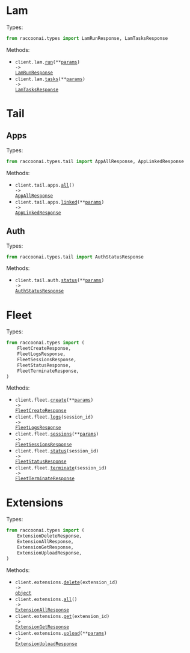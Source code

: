 # Lam

Types:

```python
from raccoonai.types import LamRunResponse, LamTasksResponse
```

Methods:

- <code title="post /lam/run">client.lam.<a href="./src/raccoonai/resources/lam.py">run</a>(\*\*<a href="src/raccoonai/types/lam_run_params.py">params</a>) -> <a href="./src/raccoonai/types/lam_run_response.py">LamRunResponse</a></code>
- <code title="get /lam/tasks">client.lam.<a href="./src/raccoonai/resources/lam.py">tasks</a>(\*\*<a href="src/raccoonai/types/lam_tasks_params.py">params</a>) -> <a href="./src/raccoonai/types/lam_tasks_response.py">LamTasksResponse</a></code>

# Tail

## Apps

Types:

```python
from raccoonai.types.tail import AppAllResponse, AppLinkedResponse
```

Methods:

- <code title="get /tail/apps">client.tail.apps.<a href="./src/raccoonai/resources/tail/apps.py">all</a>() -> <a href="./src/raccoonai/types/tail/app_all_response.py">AppAllResponse</a></code>
- <code title="get /tail/linked-apps">client.tail.apps.<a href="./src/raccoonai/resources/tail/apps.py">linked</a>(\*\*<a href="src/raccoonai/types/tail/app_linked_params.py">params</a>) -> <a href="./src/raccoonai/types/tail/app_linked_response.py">AppLinkedResponse</a></code>

## Auth

Types:

```python
from raccoonai.types.tail import AuthStatusResponse
```

Methods:

- <code title="get /tail/app/auth-status">client.tail.auth.<a href="./src/raccoonai/resources/tail/auth.py">status</a>(\*\*<a href="src/raccoonai/types/tail/auth_status_params.py">params</a>) -> <a href="./src/raccoonai/types/tail/auth_status_response.py">AuthStatusResponse</a></code>

# Fleet

Types:

```python
from raccoonai.types import (
    FleetCreateResponse,
    FleetLogsResponse,
    FleetSessionsResponse,
    FleetStatusResponse,
    FleetTerminateResponse,
)
```

Methods:

- <code title="post /sessions/create">client.fleet.<a href="./src/raccoonai/resources/fleet.py">create</a>(\*\*<a href="src/raccoonai/types/fleet_create_params.py">params</a>) -> <a href="./src/raccoonai/types/fleet_create_response.py">FleetCreateResponse</a></code>
- <code title="get /sessions/{session_id}/logs">client.fleet.<a href="./src/raccoonai/resources/fleet.py">logs</a>(session_id) -> <a href="./src/raccoonai/types/fleet_logs_response.py">FleetLogsResponse</a></code>
- <code title="get /sessions">client.fleet.<a href="./src/raccoonai/resources/fleet.py">sessions</a>(\*\*<a href="src/raccoonai/types/fleet_sessions_params.py">params</a>) -> <a href="./src/raccoonai/types/fleet_sessions_response.py">FleetSessionsResponse</a></code>
- <code title="get /sessions/{session_id}/status">client.fleet.<a href="./src/raccoonai/resources/fleet.py">status</a>(session_id) -> <a href="./src/raccoonai/types/fleet_status_response.py">FleetStatusResponse</a></code>
- <code title="delete /sessions/{session_id}/terminate">client.fleet.<a href="./src/raccoonai/resources/fleet.py">terminate</a>(session_id) -> <a href="./src/raccoonai/types/fleet_terminate_response.py">FleetTerminateResponse</a></code>

# Extensions

Types:

```python
from raccoonai.types import (
    ExtensionDeleteResponse,
    ExtensionAllResponse,
    ExtensionGetResponse,
    ExtensionUploadResponse,
)
```

Methods:

- <code title="delete /extensions/{extensionId}">client.extensions.<a href="./src/raccoonai/resources/extensions.py">delete</a>(extension_id) -> <a href="./src/raccoonai/types/extension_delete_response.py">object</a></code>
- <code title="get /extensions">client.extensions.<a href="./src/raccoonai/resources/extensions.py">all</a>() -> <a href="./src/raccoonai/types/extension_all_response.py">ExtensionAllResponse</a></code>
- <code title="get /extensions/{extensionId}">client.extensions.<a href="./src/raccoonai/resources/extensions.py">get</a>(extension_id) -> <a href="./src/raccoonai/types/extension_get_response.py">ExtensionGetResponse</a></code>
- <code title="post /extensions">client.extensions.<a href="./src/raccoonai/resources/extensions.py">upload</a>(\*\*<a href="src/raccoonai/types/extension_upload_params.py">params</a>) -> <a href="./src/raccoonai/types/extension_upload_response.py">ExtensionUploadResponse</a></code>
